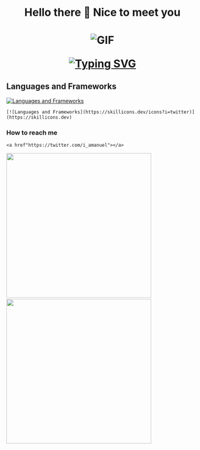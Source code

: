 <p align="center">
  <h1 align="center">Hello there 👋 Nice to meet you <h1>
</p>

 <div align="center" width="50">
  <img align="center" alt="GIF" src="https://media.giphy.com/media/L8K62iTDkzGX6/giphy.gif" />
</div>
 <p align="center">
 <a href="https://git.io/typing-svg"><img src="https://readme-typing-svg.herokuapp.com?font=Fira+Code&pause=1000&center=true&vCenter=true&color=6622cc&size=40&width=800&height=100&lines=Welcome+to+Amanuel's+Workspace;I'm+a+Full-Stack+Web+Developer" alt="Typing SVG" /></a>
</p>

##  Languages and Frameworks

[![Languages and Frameworks](https://skillicons.dev/icons?i=javascript,html,css,bootstrap,webpack,regex,figma,vscode,idea,java,cpp,git,github)](https://skillicons.dev)

    [![Languages and Frameworks](https://skillicons.dev/icons?i=twitter)](https://skillicons.dev)
### How to reach me
    <a href"https://twitter.com/i_amanuel"></a>
    

<div> 
  <img width="380" src="https://github-readme-stats.vercel.app/api?username=Bondok6&show_icons=true&theme=radical"/> &nbsp;
  <img width="380" src="http://github-readme-streak-stats.herokuapp.com?user=Bondok6&theme=radical&date_format=M%20j%5B%2C%20Y%5D"/>
</div>
